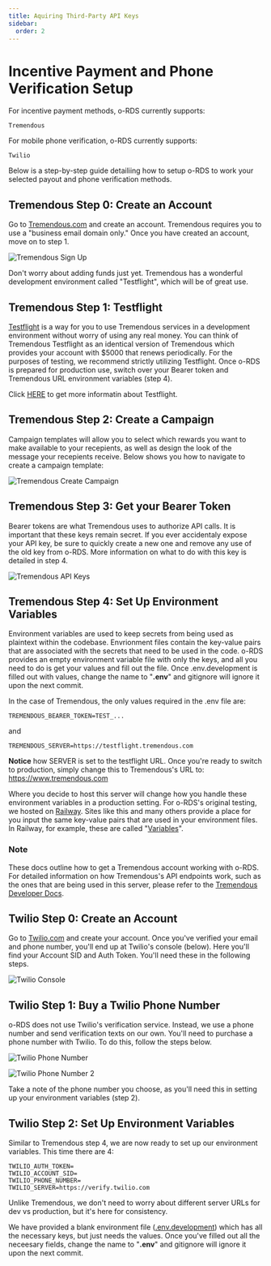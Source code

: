 ```yaml
---
title: Aquiring Third-Party API Keys
sidebar:
  order: 2
---
```


# Incentive Payment and Phone Verification Setup

For incentive payment methods, o-RDS currently supports:

    Tremendous

For mobile phone verification, o-RDS currently supports:

    Twilio

Below is a step-by-step guide detailiing how to setup o-RDS to work your selected payout and phone verification methods.

## Tremendous Step 0: Create an Account

Go to [Tremendous.com](https://www.tremendous.com/) and create an account. Tremendous requires you to use a "business email domain only." Once you have created an account, move on to step 1.

![Tremendous Sign Up](../../../assets/images/Tremendous_signup.jpg "Tremendous home page")

Don't worry about adding funds just yet. Tremendous has a wonderful development environment called "Testflight", which will be of great use.

## Tremendous Step 1: Testflight

[Testflight](https://testflight.tremendous.com/) is a way for you to use Tremendous services in a development environment without worry of using any real money. You can think of Tremendous Testflight as an identical version of Tremendous which provides your account with $5000 that renews periodically. For the purposes of testing, we recommend strictly utilizing Testflight. Once o-RDS is prepared for production use, switch over your Bearer token and Tremendous URL environment variables (step 4).

Click [HERE](https://developers.tremendous.com/docs/sandbox-environment) to get more informatin about Testflight.

## Tremendous Step 2: Create a Campaign

Campaign templates will allow you to select which rewards you want to make available to your recepients, as well as design the look of the message your recepients receive. Below shows you how to navigate to create a campaign template:

![Tremendous Create Campaign](../../../assets/images/Tremendous_Create_Campaign.jpg "Tremendous Create Campaign")

## Tremendous Step 3: Get your Bearer Token

Bearer tokens are what Tremendous uses to authorize API calls. It is important that these keys remain secret. If you ever accidentaly expose your API key, be sure to quickly create a new one and remove any use of the old key from o-RDS. More information on what to do with this key is detailed in step 4.

![Tremendous API Keys](../../../assets/images/Tremendous_API_Keys.jpg "Tremendous API Keys")

## Tremendous Step 4: Set Up Environment Variables

Environment variables are used to keep secrets from being used as plaintext within the codebase. Envrionment files contain the key-value pairs that are associated with the secrets that need to be used in the code. o-RDS provides an empty environment variable file with only the keys, and all you need to do is get your values and fill out the file. Once .env.development is filled out with values, change the name to "**.env**" and gitignore will ignore it upon the next commit.

In the case of Tremendous, the only values required in the .env file are:

    TREMENDOUS_BEARER_TOKEN=TEST_...

and

    TREMENDOUS_SERVER=https://testflight.tremendous.com

**Notice** how SERVER is set to the testflight URL. Once you're ready to switch to production, simply change this to Tremendous's URL to: https://www.tremendous.com

Where you decide to host this server will change how you handle these environment variables in a production setting. For o-RDS's original testing, we hosted on [Railway](https://railway.app/). Sites like this and many others provide a place for you input the same key-value pairs that are used in your environment files. In Railway, for example, these are called "[Variables](https://docs.railway.app/develop/variables)".

### Note

These docs outline how to get a Tremendous account working with o-RDS. For detailed information on how Tremendous's API endpoints work, such as the ones that are being used in this server, please refer to the [Tremendous Developer Docs](https://developers.tremendous.com/docs/introduction).

## Twilio Step 0: Create an Account

Go to [Twilio.com](https://www.twilio.com/?g=%2F) and create your account. Once you've verified your email and phone number, you'll end up at Twilio's console (below). Here you'll find your Account SID and Auth Token. You'll need these in the following steps.

![Twilio Console](../../../assets/images/Twilio_Console.jpg "Twilio Console")

## Twilio Step 1: Buy a Twilio Phone Number

o-RDS does not use Twilio's verification service. Instead, we use a phone number and send verification texts on our own. You'll need to purchase a phone number with Twilio. To do this, follow the steps below.

![Twilio Phone Number](../../../assets/images/Twilio_Phone_Number.jpg "Twilio Phone Number")

![Twilio Phone Number 2](../../../assets/images/Twilio_Phone_Number_2.jpg "Twilio Phone Number 2")

Take a note of the phone number you choose, as you'll need this in setting up your environment variables (step 2).

## Twilio Step 2: Set Up Environment Variables

Similar to Tremendous step 4, we are now ready to set up our environment variables. This time there are 4:

    TWILIO_AUTH_TOKEN=
    TWILIO_ACCOUNT_SID=
    TWILIO_PHONE_NUMBER=
    TWILIO_SERVER=https://verify.twilio.com

Unlike Tremendous, we don't need to worry about different server URLs for dev vs production, but it's here for consistency.

We have provided a blank environment file ([.env.development](../.env.development)) which has all the necessary keys, but just needs the values. Once you've filled out all the neceesary fields, change the name to "**.env**" and gitignore will ignore it upon the next commit.
